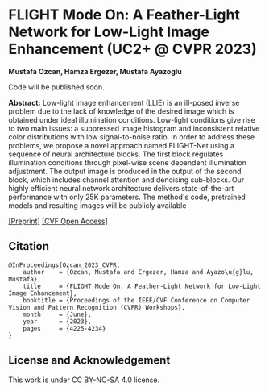 # FLIGHT Mode On: A Feather-Light Network for Low-Light Image Enhancement (UC2+ @ CVPR 2023)

**Mustafa Ozcan, Hamza Ergezer, Mustafa Ayazoglu**

Code will be published soon.

**Abstract:** 
Low-light image enhancement (LLIE) is an ill-posed inverse problem due to the lack of knowledge of the desired image which is obtained under ideal illumination conditions. Low-light conditions give rise to two main issues: a suppressed image histogram and inconsistent relative color distributions with low signal-to-noise ratio. In order to address these problems, we propose a novel approach named FLIGHT-Net using a sequence of neural architecture blocks. The first block regulates illumination conditions through pixel-wise scene dependent illumination adjustment. The output image is produced in the output of the second block, which includes channel attention and denoising sub-blocks. Our highly efficient neural network architecture delivers state-of-the-art performance with only 25K parameters. The method's code, pretrained models and resulting images will be publicly available


[\[Preprint\]](https://arxiv.org/abs/2305.10889)
 [\[CVF Open Access\]](https://openaccess.thecvf.com/content/CVPR2023W/UG2/html/Ozcan_FLIGHT_Mode_On_A_Feather-Light_Network_for_Low-Light_Image_Enhancement_CVPRW_2023_paper.html)

## Citation

    @InProceedings{Ozcan_2023_CVPR,
        author    = {Ozcan, Mustafa and Ergezer, Hamza and Ayazo\u{g}lu, Mustafa},
        title     = {FLIGHT Mode On: A Feather-Light Network for Low-Light Image Enhancement},
        booktitle = {Proceedings of the IEEE/CVF Conference on Computer Vision and Pattern Recognition (CVPR) Workshops},
        month     = {June},
        year      = {2023},
        pages     = {4225-4234}
    }

## License and Acknowledgement

This work is under CC BY-NC-SA 4.0 license.
